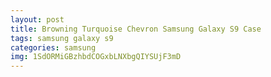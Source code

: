 ```yaml
---
layout: post
title: Browning Turquoise Chevron Samsung Galaxy S9 Case
tags: samsung galaxy s9
categories: samsung
img: 1SdORMiGBzhbdCOGxbLNXbgQIYSUjF3mD
---
```

